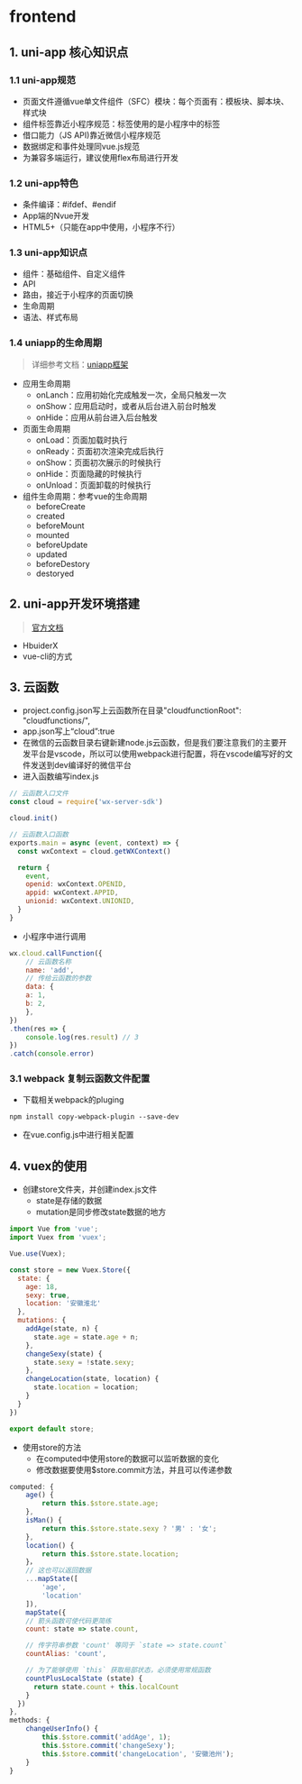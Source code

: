 # frontend

## 1. uni-app 核心知识点
### 1.1 uni-app规范
- 页面文件遵循vue单文件组件（SFC）模块：每个页面有：模板块、脚本块、样式块
- 组件标签靠近小程序规范：标签使用的是小程序中的标签
- 借口能力（JS API)靠近微信小程序规范
- 数据绑定和事件处理同vue.js规范
- 为兼容多端运行，建议使用flex布局进行开发

### 1.2 uni-app特色
- 条件编译：#ifdef、#endif
- App端的Nvue开发
- HTML5+（只能在app中使用，小程序不行）

### 1.3 uni-app知识点
- 组件：基础组件、自定义组件
- API
- 路由，接近于小程序的页面切换
- 生命周期
- 语法、样式布局

### 1.4 uniapp的生命周期
> 详细参考文档：[uniapp框架](https://uniapp.dcloud.io/collocation/frame/lifecycle)
- 应用生命周期
	- onLanch：应用初始化完成触发一次，全局只触发一次
	- onShow：应用启动时，或者从后台进入前台时触发
	- onHide：应用从前台进入后台触发
- 页面生命周期
	- onLoad：页面加载时执行
	- onReady：页面初次渲染完成后执行
	- onShow：页面初次展示的时候执行
	- onHide：页面隐藏的时候执行
	- onUnload：页面卸载的时候执行
- 组件生命周期：参考vue的生命周期
	- beforeCreate
	- created
	- beforeMount
	- mounted
	- beforeUpdate
	- updated
	- beforeDestory
	- destoryed

## 2. uni-app开发环境搭建
> [官方文档](https://uniapp.dcloud.io/quickstart-cli)
- HbuiderX
- vue-cli的方式

## 3. 云函数
- project.config.json写上云函数所在目录"cloudfunctionRoot": "cloudfunctions/",
- app.json写上“cloud”:true
- 在微信的云函数目录右键新建node.js云函数，但是我们要注意我们的主要开发平台是vscode，所以可以使用webpack进行配置，将在vscode编写好的文件发送到dev编译好的微信平台
- 进入函数编写index.js
```javaScript
// 云函数入口文件
const cloud = require('wx-server-sdk')

cloud.init()

// 云函数入口函数
exports.main = async (event, context) => {
  const wxContext = cloud.getWXContext()

  return {
    event,
    openid: wxContext.OPENID,
    appid: wxContext.APPID,
    unionid: wxContext.UNIONID,
  }
}
```
- 小程序中进行调用

```javaScript
wx.cloud.callFunction({
    // 云函数名称
    name: 'add',
    // 传给云函数的参数
    data: {
    a: 1,
    b: 2,
    },
})
.then(res => {
    console.log(res.result) // 3
})
.catch(console.error)
```

### 3.1 webpack 复制云函数文件配置
- 下载相关webpack的pluging
```
npm install copy-webpack-plugin --save-dev
```
- 在vue.config.js中进行相关配置

## 4. vuex的使用
- 创建store文件夹，并创建index.js文件
	- state是存储的数据
	- mutation是同步修改state数据的地方
```javaScript
import Vue from 'vue';
import Vuex from 'vuex';

Vue.use(Vuex);

const store = new Vuex.Store({
  state: {
    age: 18,
    sexy: true,
    location: '安徽淮北'
  },
  mutations: {
    addAge(state, n) {
      state.age = state.age + n;
    },
    changeSexy(state) {
      state.sexy = !state.sexy;
    },
    changeLocation(state, location) {
      state.location = location;
    }
  }
})

export default store;
```
- 使用store的方法
	- 在computed中使用store的数据可以监听数据的变化
	- 修改数据要使用$store.commit方法，并且可以传递参数
```javaScript
computed: {
	age() {
		return this.$store.state.age;
	},
	isMan() {
		return this.$store.state.sexy ? '男' : '女';
	},
	location() {
		return this.$store.state.location;
	}，
	// 这也可以返回数据
	...mapState([
		'age',
		'location'
	]),
	mapState({
    // 箭头函数可使代码更简练
    count: state => state.count,

    // 传字符串参数 'count' 等同于 `state => state.count`
    countAlias: 'count',

    // 为了能够使用 `this` 获取局部状态，必须使用常规函数
    countPlusLocalState (state) {
      return state.count + this.localCount
    }
  })
},
methods: {
	changeUserInfo() {
		this.$store.commit('addAge', 1);
		this.$store.commit('changeSexy');
		this.$store.commit('changeLocation', '安徽池州');
	}
}
```



